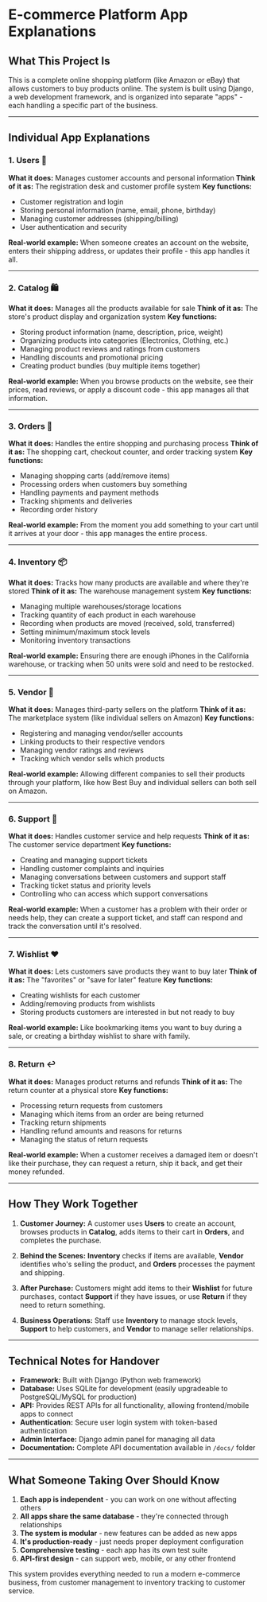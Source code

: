# E-commerce Platform App Explanations

## What This Project Is
This is a complete online shopping platform (like Amazon or eBay) that allows customers to buy products online. The system is built using Django, a web development framework, and is organized into separate "apps" - each handling a specific part of the business.

---

## Individual App Explanations

### 1. **Users** 📱
**What it does:** Manages customer accounts and personal information
**Think of it as:** The registration desk and customer profile system
**Key functions:**
- Customer registration and login
- Storing personal information (name, email, phone, birthday)
- Managing customer addresses (shipping/billing)
- User authentication and security

**Real-world example:** When someone creates an account on the website, enters their shipping address, or updates their profile - this app handles it all.

---

### 2. **Catalog** 🛍️
**What it does:** Manages all the products available for sale
**Think of it as:** The store's product display and organization system
**Key functions:**
- Storing product information (name, description, price, weight)
- Organizing products into categories (Electronics, Clothing, etc.)
- Managing product reviews and ratings from customers
- Handling discounts and promotional pricing
- Creating product bundles (buy multiple items together)

**Real-world example:** When you browse products on the website, see their prices, read reviews, or apply a discount code - this app manages all that information.

---

### 3. **Orders** 🛒
**What it does:** Handles the entire shopping and purchasing process
**Think of it as:** The shopping cart, checkout counter, and order tracking system
**Key functions:**
- Managing shopping carts (add/remove items)
- Processing orders when customers buy something
- Handling payments and payment methods
- Tracking shipments and deliveries
- Recording order history

**Real-world example:** From the moment you add something to your cart until it arrives at your door - this app manages the entire process.

---

### 4. **Inventory** 📦
**What it does:** Tracks how many products are available and where they're stored
**Think of it as:** The warehouse management system
**Key functions:**
- Managing multiple warehouses/storage locations
- Tracking quantity of each product in each warehouse
- Recording when products are moved (received, sold, transferred)
- Setting minimum/maximum stock levels
- Monitoring inventory transactions

**Real-world example:** Ensuring there are enough iPhones in the California warehouse, or tracking when 50 units were sold and need to be restocked.

---

### 5. **Vendor** 🏪
**What it does:** Manages third-party sellers on the platform
**Think of it as:** The marketplace system (like individual sellers on Amazon)
**Key functions:**
- Registering and managing vendor/seller accounts
- Linking products to their respective vendors
- Managing vendor ratings and reviews
- Tracking which vendor sells which products

**Real-world example:** Allowing different companies to sell their products through your platform, like how Best Buy and individual sellers can both sell on Amazon.

---

### 6. **Support** 💬
**What it does:** Handles customer service and help requests
**Think of it as:** The customer service department
**Key functions:**
- Creating and managing support tickets
- Handling customer complaints and inquiries
- Managing conversations between customers and support staff
- Tracking ticket status and priority levels
- Controlling who can access which support conversations

**Real-world example:** When a customer has a problem with their order or needs help, they can create a support ticket, and staff can respond and track the conversation until it's resolved.

---

### 7. **Wishlist** ❤️
**What it does:** Lets customers save products they want to buy later
**Think of it as:** The "favorites" or "save for later" feature
**Key functions:**
- Creating wishlists for each customer
- Adding/removing products from wishlists
- Storing products customers are interested in but not ready to buy

**Real-world example:** Like bookmarking items you want to buy during a sale, or creating a birthday wishlist to share with family.

---

### 8. **Return** ↩️
**What it does:** Manages product returns and refunds
**Think of it as:** The return counter at a physical store
**Key functions:**
- Processing return requests from customers
- Managing which items from an order are being returned
- Tracking return shipments
- Handling refund amounts and reasons for returns
- Managing the status of return requests

**Real-world example:** When a customer receives a damaged item or doesn't like their purchase, they can request a return, ship it back, and get their money refunded.

---

## How They Work Together

1. **Customer Journey:** A customer uses **Users** to create an account, browses products in **Catalog**, adds items to their cart in **Orders**, and completes the purchase.

2. **Behind the Scenes:** **Inventory** checks if items are available, **Vendor** identifies who's selling the product, and **Orders** processes the payment and shipping.

3. **After Purchase:** Customers might add items to their **Wishlist** for future purchases, contact **Support** if they have issues, or use **Return** if they need to return something.

4. **Business Operations:** Staff use **Inventory** to manage stock levels, **Support** to help customers, and **Vendor** to manage seller relationships.

---

## Technical Notes for Handover

- **Framework:** Built with Django (Python web framework)
- **Database:** Uses SQLite for development (easily upgradeable to PostgreSQL/MySQL for production)
- **API:** Provides REST APIs for all functionality, allowing frontend/mobile apps to connect
- **Authentication:** Secure user login system with token-based authentication
- **Admin Interface:** Django admin panel for managing all data
- **Documentation:** Complete API documentation available in `/docs/` folder

---

## What Someone Taking Over Should Know

1. **Each app is independent** - you can work on one without affecting others
2. **All apps share the same database** - they're connected through relationships
3. **The system is modular** - new features can be added as new apps
4. **It's production-ready** - just needs proper deployment configuration
5. **Comprehensive testing** - each app has its own test suite
6. **API-first design** - can support web, mobile, or any other frontend

This system provides everything needed to run a modern e-commerce business, from customer management to inventory tracking to customer service.